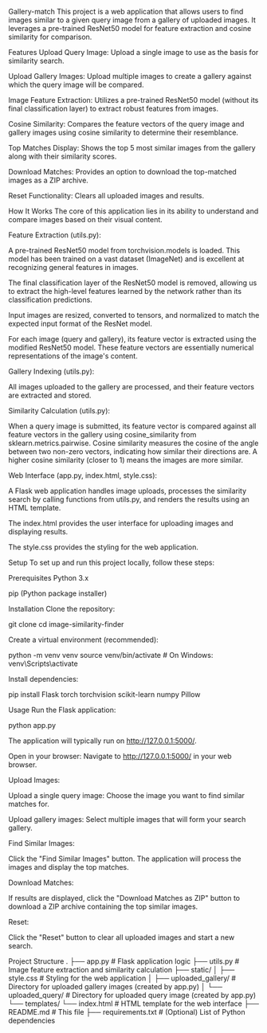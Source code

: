 Gallery-match
This project is a web application that allows users to find images similar to a given query image from a gallery of uploaded images. It leverages a pre-trained ResNet50 model for feature extraction and cosine similarity for comparison.

Features
Upload Query Image: Upload a single image to use as the basis for similarity search.

Upload Gallery Images: Upload multiple images to create a gallery against which the query image will be compared.

Image Feature Extraction: Utilizes a pre-trained ResNet50 model (without its final classification layer) to extract robust features from images.

Cosine Similarity: Compares the feature vectors of the query image and gallery images using cosine similarity to determine their resemblance.

Top Matches Display: Shows the top 5 most similar images from the gallery along with their similarity scores.

Download Matches: Provides an option to download the top-matched images as a ZIP archive.

Reset Functionality: Clears all uploaded images and results.

How It Works
The core of this application lies in its ability to understand and compare images based on their visual content.

Feature Extraction (utils.py):

A pre-trained ResNet50 model from torchvision.models is loaded. This model has been trained on a vast dataset (ImageNet) and is excellent at recognizing general features in images.

The final classification layer of the ResNet50 model is removed, allowing us to extract the high-level features learned by the network rather than its classification predictions.

Input images are resized, converted to tensors, and normalized to match the expected input format of the ResNet model.

For each image (query and gallery), its feature vector is extracted using the modified ResNet50 model. These feature vectors are essentially numerical representations of the image's content.

Gallery Indexing (utils.py):

All images uploaded to the gallery are processed, and their feature vectors are extracted and stored.

Similarity Calculation (utils.py):

When a query image is submitted, its feature vector is compared against all feature vectors in the gallery using cosine_similarity from sklearn.metrics.pairwise. Cosine similarity measures the cosine of the angle between two non-zero vectors, indicating how similar their directions are. A higher cosine similarity (closer to 1) means the images are more similar.

Web Interface (app.py, index.html, style.css):

A Flask web application handles image uploads, processes the similarity search by calling functions from utils.py, and renders the results using an HTML template.

The index.html provides the user interface for uploading images and displaying results.

The style.css provides the styling for the web application.

Setup
To set up and run this project locally, follow these steps:

Prerequisites
Python 3.x

pip (Python package installer)

Installation
Clone the repository:

git clone <your-repository-url>
cd image-similarity-finder

Create a virtual environment (recommended):

python -m venv venv
source venv/bin/activate  # On Windows: venv\Scripts\activate

Install dependencies:

pip install Flask torch torchvision scikit-learn numpy Pillow

Usage
Run the Flask application:

python app.py

The application will typically run on http://127.0.0.1:5000/.

Open in your browser:
Navigate to http://127.0.0.1:5000/ in your web browser.

Upload Images:

Upload a single query image: Choose the image you want to find similar matches for.

Upload gallery images: Select multiple images that will form your search gallery.

Find Similar Images:

Click the "Find Similar Images" button. The application will process the images and display the top matches.

Download Matches:

If results are displayed, click the "Download Matches as ZIP" button to download a ZIP archive containing the top similar images.

Reset:

Click the "Reset" button to clear all uploaded images and start a new search.

Project Structure
.
├── app.py              # Flask application logic
├── utils.py            # Image feature extraction and similarity calculation
├── static/
│   ├── style.css       # Styling for the web application
│   ├── uploaded_gallery/ # Directory for uploaded gallery images (created by app.py)
│   └── uploaded_query/   # Directory for uploaded query image (created by app.py)
└── templates/
    └── index.html      # HTML template for the web interface
├── README.md           # This file
├── requirements.txt    # (Optional) List of Python dependencies

